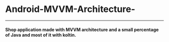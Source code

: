# Android-MVVM-Architecture-
---
#### Shop application made with MVVM architecture and a small percentage of Java and most of it with koltin.
